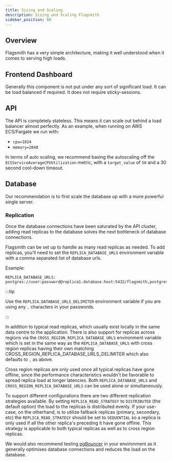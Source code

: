 ```yaml
---
title: Sizing and Scaling
description: Sizing and Scaling Flagsmith
sidebar_position: 80
---
```


## Overview

Flagsmith has a very simple architecture, making it well understood when it comes to serving high loads.

## Frontend Dashboard

Generally this component is not put under any sort of significant load. It can be load balanced if required. It does not
require sticky-sessions.

## API

The API is completely stateless. This means it can scale out behind a load balancer almost perfectly. As an example,
when running on AWS ECS/Fargate we run with:

- `cpu=1024`
- `memory=2048`

In terms of auto scaling, we recommend basing the autoscaling off the `ECSServiceAverageCPUUtilization` metric, with a
`target_value` of `50` and a 30 second cool-down timeout.

## Database

Our recommendation is to first scale the database up with a more powerful single server.

### Replication

Once the database connections have been saturated by the API cluster, adding read replicas to the database solves the
next bottleneck of database connections.

Flagsmith can be set up to handle as many read replicas as needed. To add replicas, you'll need to set the
`REPLICA_DATABASE_URLS` environment variable with a comma separated list of database urls.

Example:

```
REPLICA_DATABASE_URLS: postgres://user:password@replica1.database.host:5432/flagsmith,postgres://user:password@replica2.database.host:5432/flagsmith
```

:::tip

Use the `REPLICA_DATABASE_URLS_DELIMITER` environment variable if you are using any `,` characters in your passwords.

:::

In addition to typical read replicas, which usually exist locally in the same data centre to the application. There is
also support for replicas across regions via the `CROSS_REGION_REPLICA_DATABASE_URLS` environment variable which is set
in the same way as the `REPLICA_DATABASE_URLS` with cross region replicas having their own matching
CROSS_REGION_REPLICA_DATABASE_URLS_DELIMITER which also defaults to `,` as above.

Cross region replicas are only used once all typical replicas have gone offline, since the performance characteristics
wouldn't be favorable to spread replica load at longer latencies. Both `REPLICA_DATABASE_URLS` and
`CROSS_REGION_REPLICA_DATABASE_URLS` can be used alone or simultaneously.

To support different configurations there are two different replication strategies available. By setting
`REPLICA_READ_STRATEGY` to `DISTRIBUTED` (the default option) the load to the replicas is distributed evenly. If your
use-case, on the otherhand, is to utilize fallback replicas (primary, secondary, etc) the `REPLICA_READ_STRATEGY` should
be set to `SEQUENTIAL` so a replica is only used if all the other replica's preceding it have gone offline. This
strategy is applicable to both typical replicas as well as to cross region replicas.

We would also recommend testing [pgBouncer](https://www.pgbouncer.org/) in your environment as it generally optimises
database connections and reduces the load on the database.
